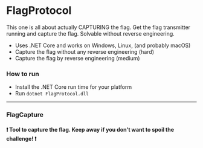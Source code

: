 # FlagProtocol

This one is all about actually CAPTURING the flag. Get the flag transmitter running and capture the flag. Solvable without reverse engineering.

- Uses .NET Core and works on Windows, Linux, (and probably macOS)
- Capture the flag without any reverse engineering (hard)
- Capture the flag by reverse engineering (medium)

### How to run
- Install the .NET Core run time for your platform
- Run `dotnet FlagProtocol.dll`

---

### FlagCapture
#### ❗ Tool to capture the flag. Keep away if you don't want to spoil the challenge! ❗